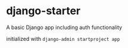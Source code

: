 # django-starter

A basic Django app including auth functionality

initialized with `django-admin startproject app`
